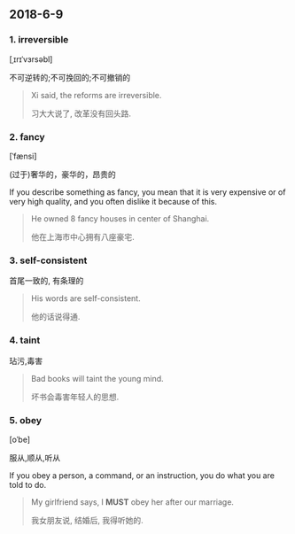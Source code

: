 ## 2018-6-9

### 1. irreversible

[ˌɪrɪˈvɜrsəbl]

不可逆转的;不可挽回的;不可撤销的

> Xi said, the reforms are irreversible.
> 
> 习大大说了, 改革没有回头路.

### 2. fancy

[ˈfænsi]

(过于)奢华的，豪华的，昂贵的

If you describe something as fancy, you mean that it is very expensive or of very high quality, and you often dislike it because of this.

> He owned 8 fancy houses in center of Shanghai.
> 
> 他在上海市中心拥有八座豪宅.

### 3. self-consistent

首尾一致的, 有条理的

> His words are self-consistent.
> 
> 他的话说得通.


### 4. taint

玷污,毒害

> Bad books will taint the young mind.
> 
> 坏书会毒害年轻人的思想.

### 5. obey

[oˈbe]

服从,顺从,听从

If you obey a person, a command, or an instruction, you do what you are told to do.

> My girlfriend says, I **MUST** obey her after our marriage.
> 
> 我女朋友说, 结婚后, 我得听她的.

